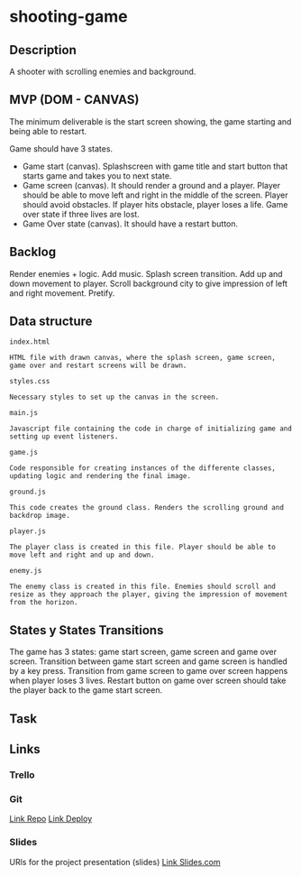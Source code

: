 # shooting-game

## Description

A shooter with scrolling enemies and background.

## MVP (DOM - CANVAS)

The minimum deliverable is the start screen showing, the game starting and being able to restart.

Game should have 3 states.
 - Game start (canvas). Splashscreen with game title and start button that starts game and takes you to next state.
 - Game screen (canvas). It should render a ground and a player. Player should be able to move left and right in the middle of the screen. Player should avoid obstacles. If player hits obstacle, player loses a life. Game over state if three lives are lost.
 - Game Over state (canvas). It should have a restart button.

## Backlog

Render enemies + logic.
Add music.
Splash screen transition.
Add up and down movement to player.
Scroll background city to give impression of left and right movement.
Pretify.

## Data structure

```
index.html  

HTML file with drawn canvas, where the splash screen, game screen, game over and restart screens will be drawn.
```
```
styles.css

Necessary styles to set up the canvas in the screen.
```
```
main.js

Javascript file containing the code in charge of initializing game and setting up event listeners.
```

```
game.js

Code responsible for creating instances of the differente classes, updating logic and rendering the final image.
```

```
ground.js

This code creates the ground class. Renders the scrolling ground and backdrop image.
```
```
player.js

The player class is created in this file. Player should be able to move left and right and up and down.
```
```
enemy.js

The enemy class is created in this file. Enemies should scroll and resize as they approach the player, giving the impression of movement from the horizon. 
```


## States y States Transitions

The game has 3 states: game start screen, game screen and game over screen. Transition between game start screen and game screen is handled by a key press. Transition from game screen to game over screen happens when player loses 3 lives. Restart button on game over screen should take the player back to the game start screen.


## Task




## Links


### Trello



### Git

[Link Repo](http://github.com)
[Link Deploy](http://github.com)


### Slides
URls for the project presentation (slides)
[Link Slides.com](http://slides.com)